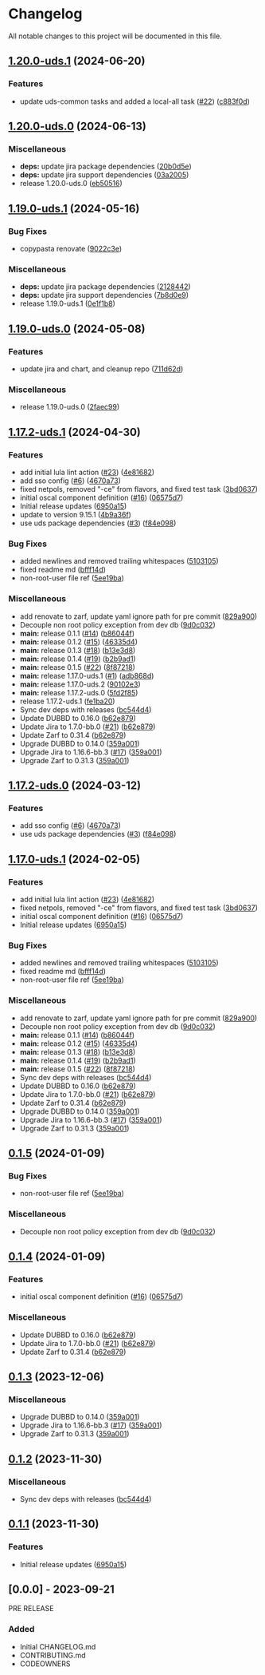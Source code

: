# Changelog

All notable changes to this project will be documented in this file.

## [1.20.0-uds.1](https://github.com/defenseunicorns/uds-package-jira/compare/v1.20.0-uds.0...v1.20.0-uds.1) (2024-06-20)


### Features

* update uds-common tasks and added a local-all task ([#22](https://github.com/defenseunicorns/uds-package-jira/issues/22)) ([c883f0d](https://github.com/defenseunicorns/uds-package-jira/commit/c883f0d36064f49b1e39ea069da438cf7112bed8))

## [1.20.0-uds.0](https://github.com/defenseunicorns/uds-package-jira/compare/v1.19.0-uds.1...v1.20.0-uds.0) (2024-06-13)


### Miscellaneous

* **deps:** update jira package dependencies ([20b0d5e](https://github.com/defenseunicorns/uds-package-jira/commit/20b0d5e82de2738730972fd043c7cf82895206b0))
* **deps:** update jira support dependencies ([03a2005](https://github.com/defenseunicorns/uds-package-jira/commit/03a20051ae31fffe415e0345179f4654c0b98046))
* release 1.20.0-uds.0 ([eb50516](https://github.com/defenseunicorns/uds-package-jira/commit/eb50516ce4734cc509db99b7ed44634440ffcfa8))

## [1.19.0-uds.1](https://github.com/defenseunicorns/uds-package-jira/compare/v1.19.0-uds.0...v1.19.0-uds.1) (2024-05-16)


### Bug Fixes

* copypasta renovate ([9022c3e](https://github.com/defenseunicorns/uds-package-jira/commit/9022c3e7a4b37a1bce688ded0f422f73f27e9e5a))


### Miscellaneous

* **deps:** update jira package dependencies ([2128442](https://github.com/defenseunicorns/uds-package-jira/commit/2128442d6fa56dcec2a3d0cb854326342fd83694))
* **deps:** update jira support dependencies ([7b8d0e9](https://github.com/defenseunicorns/uds-package-jira/commit/7b8d0e9959cd9f4293149883ef62cd25ed6f15fb))
* release 1.19.0-uds.1 ([0e1f1b8](https://github.com/defenseunicorns/uds-package-jira/commit/0e1f1b81a28ce17306c0c8ac957fdb88b86af3b4))

## [1.19.0-uds.0](https://github.com/defenseunicorns/uds-package-jira/compare/v1.17.2-uds.1...v1.19.0-uds.0) (2024-05-08)


### Features

* update jira and chart, and cleanup repo ([711d62d](https://github.com/defenseunicorns/uds-package-jira/commit/711d62d57bd768d2cc9cdf99ffc1ed8ba1ffd7c3))


### Miscellaneous

* release 1.19.0-uds.0 ([2faec99](https://github.com/defenseunicorns/uds-package-jira/commit/2faec99bb3eadbb88436842c0f0e8d6c921fcb1b))

## [1.17.2-uds.1](https://github.com/defenseunicorns/uds-package-jira/compare/v1.17.2-uds.0...v1.17.2-uds.1) (2024-04-30)


### Features

* add initial lula lint action ([#23](https://github.com/defenseunicorns/uds-package-jira/issues/23)) ([4e81682](https://github.com/defenseunicorns/uds-package-jira/commit/4e81682335747c9b0e103d1cc6e38f1e851e47e5))
* add sso config ([#6](https://github.com/defenseunicorns/uds-package-jira/issues/6)) ([4670a73](https://github.com/defenseunicorns/uds-package-jira/commit/4670a738924682cd290ea331ab4bbe1b2b723cfb))
* fixed netpols, removed "-ce" from flavors, and fixed test task ([3bd0637](https://github.com/defenseunicorns/uds-package-jira/commit/3bd06377893857d0c656fcfb00c9dbea5c9918d5))
* initial oscal component definition ([#16](https://github.com/defenseunicorns/uds-package-jira/issues/16)) ([06575d7](https://github.com/defenseunicorns/uds-package-jira/commit/06575d7dea0c373a70adf2f875bdad1feb9677f4))
* Initial release updates ([6950a15](https://github.com/defenseunicorns/uds-package-jira/commit/6950a15f95457449690ce823bfaa3137552f04f4))
* update to version 9.15.1 ([4b9a36f](https://github.com/defenseunicorns/uds-package-jira/commit/4b9a36fd8daefb128ed144fc84545b37c9e2191b))
* use uds package dependencies ([#3](https://github.com/defenseunicorns/uds-package-jira/issues/3)) ([f84e098](https://github.com/defenseunicorns/uds-package-jira/commit/f84e0980b3173443f98c02551e69f6d1cb83d2ef))


### Bug Fixes

* added newlines and removed trailing whitespaces ([5103105](https://github.com/defenseunicorns/uds-package-jira/commit/5103105b1f9c11c5668970c62613637c0e911491))
* fixed readme md ([bfff14d](https://github.com/defenseunicorns/uds-package-jira/commit/bfff14ded4c1be0dd4977323970b863274d31e38))
* non-root-user file ref ([5ee19ba](https://github.com/defenseunicorns/uds-package-jira/commit/5ee19ba2e78712809590549ee5448830544eb7d0))


### Miscellaneous

* add renovate to zarf, update yaml ignore path for pre commit ([829a900](https://github.com/defenseunicorns/uds-package-jira/commit/829a900b6bb3f2b7ceeb324f6411b8d637570321))
* Decouple non root policy exception from dev db ([9d0c032](https://github.com/defenseunicorns/uds-package-jira/commit/9d0c032f13198a39f669cbe8e5ecf7594a578f49))
* **main:** release 0.1.1 ([#14](https://github.com/defenseunicorns/uds-package-jira/issues/14)) ([b86044f](https://github.com/defenseunicorns/uds-package-jira/commit/b86044f3e7bf60be5b8d58cbdffb67326239f124))
* **main:** release 0.1.2 ([#15](https://github.com/defenseunicorns/uds-package-jira/issues/15)) ([46335d4](https://github.com/defenseunicorns/uds-package-jira/commit/46335d43e9e709ff1946e55f9e231c28974e1272))
* **main:** release 0.1.3 ([#18](https://github.com/defenseunicorns/uds-package-jira/issues/18)) ([b13e3d8](https://github.com/defenseunicorns/uds-package-jira/commit/b13e3d86604b96d935279fbe4d1dc580f78e0847))
* **main:** release 0.1.4 ([#19](https://github.com/defenseunicorns/uds-package-jira/issues/19)) ([b2b9ad1](https://github.com/defenseunicorns/uds-package-jira/commit/b2b9ad1ae893853e9e3933196a9f34c29bba85f7))
* **main:** release 0.1.5 ([#22](https://github.com/defenseunicorns/uds-package-jira/issues/22)) ([8f87218](https://github.com/defenseunicorns/uds-package-jira/commit/8f87218432a6022342afa5228af1c477299440b4))
* **main:** release 1.17.0-uds.1 ([#1](https://github.com/defenseunicorns/uds-package-jira/issues/1)) ([adb868d](https://github.com/defenseunicorns/uds-package-jira/commit/adb868d49c1c970bdcccacef2f590501590cc3cc))
* **main:** release 1.17.0-uds.2 ([90102e3](https://github.com/defenseunicorns/uds-package-jira/commit/90102e3b3eacf439c907349ab887dc1ad1008c45))
* **main:** release 1.17.2-uds.0 ([5fd2f85](https://github.com/defenseunicorns/uds-package-jira/commit/5fd2f85e55979c7b3b829ec6d3b558155b5b56f2))
* release 1.17.2-uds.1 ([fe1ba20](https://github.com/defenseunicorns/uds-package-jira/commit/fe1ba20c3a40cd1eed8d5e2dd4768cc8fc53c904))
* Sync dev deps with releases ([bc544d4](https://github.com/defenseunicorns/uds-package-jira/commit/bc544d48661e78c4420f80b74a1a1243bdaf704b))
* Update DUBBD to 0.16.0 ([b62e879](https://github.com/defenseunicorns/uds-package-jira/commit/b62e87941a1fb74d88fc07f91e120bac5ddf962a))
* Update Jira to 1.7.0-bb.0 ([#21](https://github.com/defenseunicorns/uds-package-jira/issues/21)) ([b62e879](https://github.com/defenseunicorns/uds-package-jira/commit/b62e87941a1fb74d88fc07f91e120bac5ddf962a))
* Update Zarf to 0.31.4 ([b62e879](https://github.com/defenseunicorns/uds-package-jira/commit/b62e87941a1fb74d88fc07f91e120bac5ddf962a))
* Upgrade DUBBD to 0.14.0 ([359a001](https://github.com/defenseunicorns/uds-package-jira/commit/359a001eb3d771d5b479b59e7b1d8126e71c6366))
* Upgrade Jira to 1.16.6-bb.3 ([#17](https://github.com/defenseunicorns/uds-package-jira/issues/17)) ([359a001](https://github.com/defenseunicorns/uds-package-jira/commit/359a001eb3d771d5b479b59e7b1d8126e71c6366))
* Upgrade Zarf to 0.31.3 ([359a001](https://github.com/defenseunicorns/uds-package-jira/commit/359a001eb3d771d5b479b59e7b1d8126e71c6366))

## [1.17.2-uds.0](https://github.com/defenseunicorns/uds-package-jira/compare/v1.17.0-uds.1...v1.17.0-uds.2) (2024-03-12)


### Features

* add sso config ([#6](https://github.com/defenseunicorns/uds-package-jira/issues/6)) ([4670a73](https://github.com/defenseunicorns/uds-package-jira/commit/4670a738924682cd290ea331ab4bbe1b2b723cfb))
* use uds package dependencies ([#3](https://github.com/defenseunicorns/uds-package-jira/issues/3)) ([f84e098](https://github.com/defenseunicorns/uds-package-jira/commit/f84e0980b3173443f98c02551e69f6d1cb83d2ef))

## [1.17.0-uds.1](https://github.com/defenseunicorns/uds-package-jira/compare/v1.17.0-uds.0...v1.17.0-uds.1) (2024-02-05)


### Features

* add initial lula lint action ([#23](https://github.com/defenseunicorns/uds-package-jira/issues/23)) ([4e81682](https://github.com/defenseunicorns/uds-package-jira/commit/4e81682335747c9b0e103d1cc6e38f1e851e47e5))
* fixed netpols, removed "-ce" from flavors, and fixed test task ([3bd0637](https://github.com/defenseunicorns/uds-package-jira/commit/3bd06377893857d0c656fcfb00c9dbea5c9918d5))
* initial oscal component definition ([#16](https://github.com/defenseunicorns/uds-package-jira/issues/16)) ([06575d7](https://github.com/defenseunicorns/uds-package-jira/commit/06575d7dea0c373a70adf2f875bdad1feb9677f4))
* Initial release updates ([6950a15](https://github.com/defenseunicorns/uds-package-jira/commit/6950a15f95457449690ce823bfaa3137552f04f4))


### Bug Fixes

* added newlines and removed trailing whitespaces ([5103105](https://github.com/defenseunicorns/uds-package-jira/commit/5103105b1f9c11c5668970c62613637c0e911491))
* fixed readme md ([bfff14d](https://github.com/defenseunicorns/uds-package-jira/commit/bfff14ded4c1be0dd4977323970b863274d31e38))
* non-root-user file ref ([5ee19ba](https://github.com/defenseunicorns/uds-package-jira/commit/5ee19ba2e78712809590549ee5448830544eb7d0))


### Miscellaneous

* add renovate to zarf, update yaml ignore path for pre commit ([829a900](https://github.com/defenseunicorns/uds-package-jira/commit/829a900b6bb3f2b7ceeb324f6411b8d637570321))
* Decouple non root policy exception from dev db ([9d0c032](https://github.com/defenseunicorns/uds-package-jira/commit/9d0c032f13198a39f669cbe8e5ecf7594a578f49))
* **main:** release 0.1.1 ([#14](https://github.com/defenseunicorns/uds-package-jira/issues/14)) ([b86044f](https://github.com/defenseunicorns/uds-package-jira/commit/b86044f3e7bf60be5b8d58cbdffb67326239f124))
* **main:** release 0.1.2 ([#15](https://github.com/defenseunicorns/uds-package-jira/issues/15)) ([46335d4](https://github.com/defenseunicorns/uds-package-jira/commit/46335d43e9e709ff1946e55f9e231c28974e1272))
* **main:** release 0.1.3 ([#18](https://github.com/defenseunicorns/uds-package-jira/issues/18)) ([b13e3d8](https://github.com/defenseunicorns/uds-package-jira/commit/b13e3d86604b96d935279fbe4d1dc580f78e0847))
* **main:** release 0.1.4 ([#19](https://github.com/defenseunicorns/uds-package-jira/issues/19)) ([b2b9ad1](https://github.com/defenseunicorns/uds-package-jira/commit/b2b9ad1ae893853e9e3933196a9f34c29bba85f7))
* **main:** release 0.1.5 ([#22](https://github.com/defenseunicorns/uds-package-jira/issues/22)) ([8f87218](https://github.com/defenseunicorns/uds-package-jira/commit/8f87218432a6022342afa5228af1c477299440b4))
* Sync dev deps with releases ([bc544d4](https://github.com/defenseunicorns/uds-package-jira/commit/bc544d48661e78c4420f80b74a1a1243bdaf704b))
* Update DUBBD to 0.16.0 ([b62e879](https://github.com/defenseunicorns/uds-package-jira/commit/b62e87941a1fb74d88fc07f91e120bac5ddf962a))
* Update Jira to 1.7.0-bb.0 ([#21](https://github.com/defenseunicorns/uds-package-jira/issues/21)) ([b62e879](https://github.com/defenseunicorns/uds-package-jira/commit/b62e87941a1fb74d88fc07f91e120bac5ddf962a))
* Update Zarf to 0.31.4 ([b62e879](https://github.com/defenseunicorns/uds-package-jira/commit/b62e87941a1fb74d88fc07f91e120bac5ddf962a))
* Upgrade DUBBD to 0.14.0 ([359a001](https://github.com/defenseunicorns/uds-package-jira/commit/359a001eb3d771d5b479b59e7b1d8126e71c6366))
* Upgrade Jira to 1.16.6-bb.3 ([#17](https://github.com/defenseunicorns/uds-package-jira/issues/17)) ([359a001](https://github.com/defenseunicorns/uds-package-jira/commit/359a001eb3d771d5b479b59e7b1d8126e71c6366))
* Upgrade Zarf to 0.31.3 ([359a001](https://github.com/defenseunicorns/uds-package-jira/commit/359a001eb3d771d5b479b59e7b1d8126e71c6366))

## [0.1.5](https://github.com/defenseunicorns/uds-capability-jira/compare/v0.1.4...v0.1.5) (2024-01-09)


### Bug Fixes

* non-root-user file ref ([5ee19ba](https://github.com/defenseunicorns/uds-capability-jira/commit/5ee19ba2e78712809590549ee5448830544eb7d0))


### Miscellaneous

* Decouple non root policy exception from dev db ([9d0c032](https://github.com/defenseunicorns/uds-capability-jira/commit/9d0c032f13198a39f669cbe8e5ecf7594a578f49))

## [0.1.4](https://github.com/defenseunicorns/uds-capability-jira/compare/v0.1.3...v0.1.4) (2024-01-09)


### Features

* initial oscal component definition ([#16](https://github.com/defenseunicorns/uds-capability-jira/issues/16)) ([06575d7](https://github.com/defenseunicorns/uds-capability-jira/commit/06575d7dea0c373a70adf2f875bdad1feb9677f4))


### Miscellaneous

* Update DUBBD to 0.16.0 ([b62e879](https://github.com/defenseunicorns/uds-capability-jira/commit/b62e87941a1fb74d88fc07f91e120bac5ddf962a))
* Update Jira to 1.7.0-bb.0 ([#21](https://github.com/defenseunicorns/uds-capability-jira/issues/21)) ([b62e879](https://github.com/defenseunicorns/uds-capability-jira/commit/b62e87941a1fb74d88fc07f91e120bac5ddf962a))
* Update Zarf to 0.31.4 ([b62e879](https://github.com/defenseunicorns/uds-capability-jira/commit/b62e87941a1fb74d88fc07f91e120bac5ddf962a))

## [0.1.3](https://github.com/defenseunicorns/uds-capability-jira/compare/v0.1.2...v0.1.3) (2023-12-06)


### Miscellaneous

* Upgrade DUBBD to 0.14.0 ([359a001](https://github.com/defenseunicorns/uds-capability-jira/commit/359a001eb3d771d5b479b59e7b1d8126e71c6366))
* Upgrade Jira to 1.16.6-bb.3 ([#17](https://github.com/defenseunicorns/uds-capability-jira/issues/17)) ([359a001](https://github.com/defenseunicorns/uds-capability-jira/commit/359a001eb3d771d5b479b59e7b1d8126e71c6366))
* Upgrade Zarf to 0.31.3 ([359a001](https://github.com/defenseunicorns/uds-capability-jira/commit/359a001eb3d771d5b479b59e7b1d8126e71c6366))

## [0.1.2](https://github.com/defenseunicorns/uds-capability-jira/compare/v0.1.1...v0.1.2) (2023-11-30)


### Miscellaneous

* Sync dev deps with releases ([bc544d4](https://github.com/defenseunicorns/uds-capability-jira/commit/bc544d48661e78c4420f80b74a1a1243bdaf704b))

## [0.1.1](https://github.com/defenseunicorns/uds-capability-jira/compare/v0.1.0...v0.1.1) (2023-11-30)


### Features

* Initial release updates ([6950a15](https://github.com/defenseunicorns/uds-capability-jira/commit/6950a15f95457449690ce823bfaa3137552f04f4))

## [0.0.0] - 2023-09-21
PRE RELEASE

### Added
- Initial CHANGELOG.md
- CONTRIBUTING.md
- CODEOWNERS

